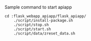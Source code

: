 Sample command to start apiapp 
```
cd :flask_webapp_apiapp/flask_apiapp/
    ./script/install-package.sh
    ./script/stop.sh
    ./script/start.sh
    ./script/data/zreset_data.sh
